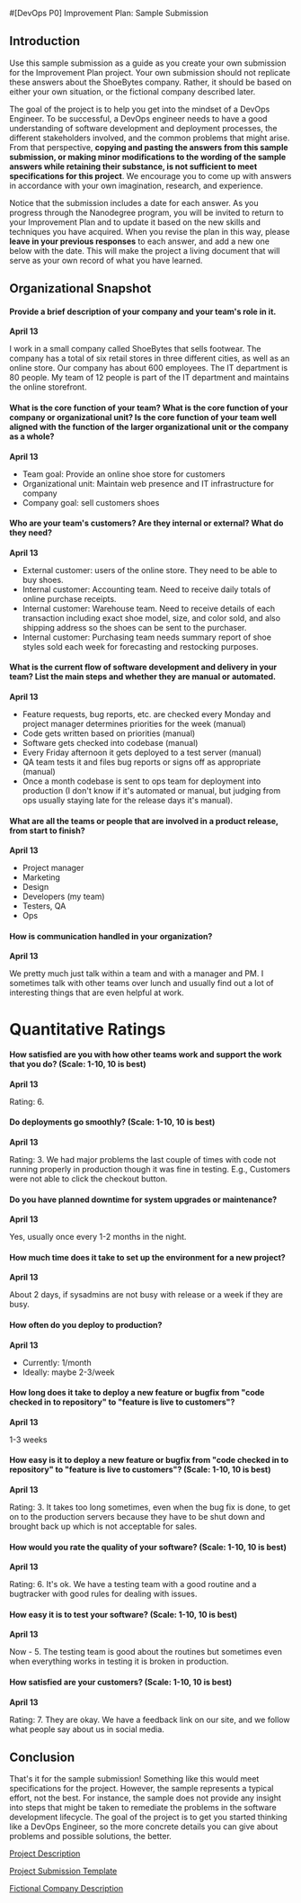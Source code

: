 #[DevOps P0] Improvement Plan: Sample Submission

## Introduction

Use this sample submission as a guide as you create your own submission for the Improvement Plan project. Your own submission should not replicate these answers about the ShoeBytes company. Rather, it should be based on either your own situation, or the fictional company described later.

The goal of the project is to help you get into the mindset of a DevOps Engineer. To be successful, a DevOps engineer needs to have a good understanding of software development and deployment processes, the different stakeholders involved, and the common problems that might arise. From that perspective, **copying and pasting the answers from this sample submission, or making minor modifications to the wording of the sample answers while retaining their substance, is not sufficient to meet specifications for this project**. We encourage you to come up with answers in accordance with your own imagination, research, and experience. 

Notice that the submission includes a date for each answer. As you progress through the Nanodegree program, you will be invited to return to your Improvement Plan and to update it based on the new skills and techniques you have acquired. When you revise the plan in this way, please **leave in your previous responses** to each answer, and add a new one below with the date. This will make the project a living document that will serve as your own record of what you have learned.

## Organizational Snapshot

#### Provide a brief description of your company and your team's role in it.

**April 13**

I work in a small company called ShoeBytes that sells footwear. The company has a total of six retail stores in three different cities, as well as an online store. Our company has about 600 employees. The IT department is 80 people. My team of 12 people is part of the IT department and maintains the online storefront.

#### What is the core function of your team? What is the core function of your company or organizational unit? Is the core function of your team well aligned with the function of the larger organizational unit or the company as a whole?

**April 13**

* Team goal: Provide an online shoe store for customers
* Organizational unit: Maintain web presence and IT infrastructure for company
* Company goal: sell customers shoes

#### Who are your team's customers? Are they internal or external? What do they need?

**April 13**

* External customer: users of the online store. They need to be able to buy shoes.
* Internal customer: Accounting team. Need to receive daily totals of online purchase receipts.
* Internal customer: Warehouse team. Need to receive details of each transaction including exact shoe model, size, and color sold, and also shipping address so the shoes can be sent to the purchaser.
* Internal customer: Purchasing team needs summary report of shoe styles sold each week for forecasting and restocking purposes.

#### What is the current flow of software development and delivery in your team? List the main steps and whether they are manual or automated. 

**April 13**

* Feature requests, bug reports, etc. are checked every Monday and project manager determines priorities for the week (manual)
* Code gets written based on priorities (manual)
* Software gets checked into codebase (manual)
* Every Friday afternoon it gets deployed to a test server (manual) 
* QA team tests it and files bug reports or signs off as appropriate (manual) 
* Once a month codebase is sent to ops team for deployment into production (I don't know if it's automated or manual, but judging from ops usually staying late for the release days it's manual).

#### What are all the teams or people that are involved in a product release, from start to finish? 

**April 13**

* Project manager
* Marketing
* Design 
* Developers (my team)
* Testers, QA
* Ops

#### How is communication handled in your organization? 

**April 13**

We pretty much just talk within a team and with a manager and PM. I sometimes talk with other teams over lunch and usually find out a lot of interesting things that are even helpful at work.

# Quantitative Ratings

#### How satisfied are you with how other teams work and support the work that you do? (Scale: 1-10, 10 is best)

**April 13**

Rating: 6. 

#### Do deployments go smoothly? (Scale: 1-10, 10 is best)

**April 13**

Rating: 3. We had major problems the last couple of times with code not running properly in production though it was fine in testing. E.g., Customers were not able to click the checkout button.

#### Do you have planned downtime for system upgrades or maintenance? 

**April 13**

Yes, usually once every 1-2 months in the night.

#### How much time does it take to set up the environment for a new project? 

**April 13**

About 2 days, if sysadmins are not busy with release or a week if they are busy.

#### How often do you deploy to production? 

**April 13**

* Currently: 1/month
* Ideally: maybe 2-3/week

#### How long does it take to deploy a new feature or bugfix from "code checked in to repository" to "feature is live to customers"? 

**April 13**

1-3 weeks

#### How easy is it to deploy a new feature or bugfix from "code checked in to repository" to "feature is live to customers"? (Scale: 1-10, 10 is best) 

**April 13**

Rating: 3. It takes too long sometimes, even when the bug fix is done, to get on to the production servers because they have to be shut down and brought back up which is not acceptable for sales. 

#### How would you rate the quality of your software? (Scale: 1-10, 10 is best) 

**April 13**

Rating: 6. It's ok. We have a testing team with a good routine and a bugtracker with good rules for dealing with issues.

#### How easy it is to test your software? (Scale: 1-10, 10 is best)

**April 13**

Now - 5. The testing team is good about the routines but sometimes even when everything works in testing it is broken in production.


#### How satisfied are your customers? (Scale: 1-10, 10 is best)

**April 13**

Rating: 7. They are okay. We have a feedback link on our site, and we follow what people say about us in social media.

## Conclusion

That's it for the sample submission! Something like this would meet specifications for the project. However, the sample represents a typical effort, not the best. For instance, the sample does not provide any insight into steps that might be taken to remediate the problems in the software development lifecycle. The goal of the project is to get you started thinking like a DevOps Engineer, so the more concrete details you can give about problems and possible solutions, the better.

[Project Description](P0_Improvement_Plan.md)

[Project Submission Template](P0_Template.md)

[Fictional Company Description](P0_Fictional_Company.md)